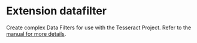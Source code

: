 # Extension datafilter

Create complex Data Filters for use with the Tesseract Project.
Refer to the [manual for more details](https://docs.typo3.org/typo3cms/extensions/datafilter/).